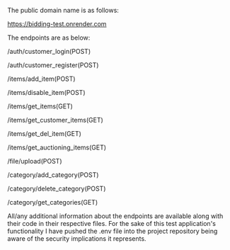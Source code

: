 The public domain name is as follows:

https://bidding-test.onrender.com

The endpoints are as below:

/auth/customer_login(POST)

/auth/customer_register(POST)


/items/add_item(POST)

/items/disable_item(POST)

/items/get_items(GET)

/items/get_customer_items(GET)

/items/get_del_item(GET)

/items/get_auctioning_items(GET)


/file/upload(POST)


/category/add_category(POST)

/category/delete_category(POST)

/category/get_categories(GET)

All/any additional information about the endpoints are available along with their code in their respective files.
For the sake of this test application's functionality I have pushed the .env file into the project repository being aware of the security implications it represents.